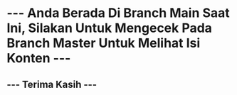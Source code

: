 # --- Anda Berada Di Branch Main Saat Ini, Silakan Untuk Mengecek Pada Branch Master Untuk Melihat Isi Konten ---
## --- Terima Kasih ---
